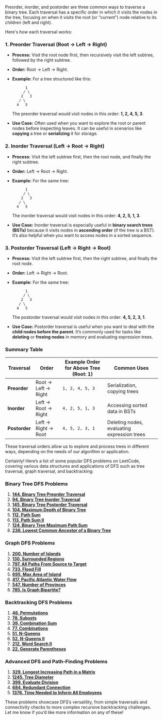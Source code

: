 Preorder, inorder, and postorder are three common ways to traverse a binary tree. Each traversal has a specific order in which it visits the nodes in the tree, focusing on when it visits the root (or "current") node relative to its children (left and right).

Here's how each traversal works:

### 1. Preorder Traversal (Root -> Left -> Right)
- **Process:** Visit the root node first, then recursively visit the left subtree, followed by the right subtree.
- **Order:** Root -> Left -> Right.
- **Example:** For a tree structured like this:
  ```
        1
       / \
      2   3
     / \
    4   5
  ```
  The preorder traversal would visit nodes in this order: **1, 2, 4, 5, 3**.

- **Use Case:** Often used when you want to explore the root or parent nodes before inspecting leaves. It can be useful in scenarios like **copying** a tree or **serializing** it for storage.

### 2. Inorder Traversal (Left -> Root -> Right)
- **Process:** Visit the left subtree first, then the root node, and finally the right subtree.
- **Order:** Left -> Root -> Right.
- **Example:** For the same tree:
  ```
        1
       / \
      2   3
     / \
    4   5
  ```
  The inorder traversal would visit nodes in this order: **4, 2, 5, 1, 3**.

- **Use Case:** Inorder traversal is especially useful in **binary search trees (BSTs)** because it visits nodes in **ascending order** (if the tree is a BST). It’s also helpful when you want to access nodes in a sorted sequence.

### 3. Postorder Traversal (Left -> Right -> Root)
- **Process:** Visit the left subtree first, then the right subtree, and finally the root node.
- **Order:** Left -> Right -> Root.
- **Example:** For the same tree:
  ```
        1
       / \
      2   3
     / \
    4   5
  ```
  The postorder traversal would visit nodes in this order: **4, 5, 2, 3, 1**.

- **Use Case:** Postorder traversal is useful when you want to deal with the **child nodes before the parent**. It’s commonly used for tasks like **deleting** or **freeing nodes** in memory and evaluating expression trees.

### Summary Table

| Traversal    | Order                | Example Order for Above Tree (Root: 1) | Common Uses                                      |
|--------------|----------------------|-----------------------------------------|--------------------------------------------------|
| **Preorder** | Root -> Left -> Right | `1, 2, 4, 5, 3`                       | Serialization, copying trees                     |
| **Inorder**  | Left -> Root -> Right | `4, 2, 5, 1, 3`                       | Accessing sorted data in BSTs                    |
| **Postorder**| Left -> Right -> Root | `4, 5, 2, 3, 1`                       | Deleting nodes, evaluating expression trees      |

These traversal orders allow us to explore and process trees in different ways, depending on the needs of our algorithm or application.

Certainly! Here’s a list of some popular DFS problems on LeetCode, covering various data structures and applications of DFS such as tree traversal, graph traversal, and backtracking:

### Binary Tree DFS Problems
1. **[144. Binary Tree Preorder Traversal](https://leetcode.com/problems/binary-tree-preorder-traversal/)**
2. **[94. Binary Tree Inorder Traversal](https://leetcode.com/problems/binary-tree-inorder-traversal/)**
3. **[145. Binary Tree Postorder Traversal](https://leetcode.com/problems/binary-tree-postorder-traversal/)**
4. **[104. Maximum Depth of Binary Tree](https://leetcode.com/problems/maximum-depth-of-binary-tree/)**
5. **[112. Path Sum](https://leetcode.com/problems/path-sum/)**
6. **[113. Path Sum II](https://leetcode.com/problems/path-sum-ii/)**
7. **[124. Binary Tree Maximum Path Sum](https://leetcode.com/problems/binary-tree-maximum-path-sum/)**
8. **[236. Lowest Common Ancestor of a Binary Tree](https://leetcode.com/problems/lowest-common-ancestor-of-a-binary-tree/)**

### Graph DFS Problems
1. **[200. Number of Islands](https://leetcode.com/problems/number-of-islands/)**
2. **[130. Surrounded Regions](https://leetcode.com/problems/surrounded-regions/)**
3. **[797. All Paths From Source to Target](https://leetcode.com/problems/all-paths-from-source-to-target/)**
4. **[733. Flood Fill](https://leetcode.com/problems/flood-fill/)**
5. **[695. Max Area of Island](https://leetcode.com/problems/max-area-of-island/)**
6. **[417. Pacific Atlantic Water Flow](https://leetcode.com/problems/pacific-atlantic-water-flow/)**
7. **[547. Number of Provinces](https://leetcode.com/problems/number-of-provinces/)**
8. **[785. Is Graph Bipartite?](https://leetcode.com/problems/is-graph-bipartite/)**

### Backtracking DFS Problems
1. **[46. Permutations](https://leetcode.com/problems/permutations/)**
2. **[78. Subsets](https://leetcode.com/problems/subsets/)**
3. **[39. Combination Sum](https://leetcode.com/problems/combination-sum/)**
4. **[77. Combinations](https://leetcode.com/problems/combinations/)**
5. **[51. N-Queens](https://leetcode.com/problems/n-queens/)**
6. **[52. N-Queens II](https://leetcode.com/problems/n-queens-ii/)**
7. **[212. Word Search II](https://leetcode.com/problems/word-search-ii/)**
8. **[22. Generate Parentheses](https://leetcode.com/problems/generate-parentheses/)**

### Advanced DFS and Path-Finding Problems
1. **[329. Longest Increasing Path in a Matrix](https://leetcode.com/problems/longest-increasing-path-in-a-matrix/)**
2. **[1245. Tree Diameter](https://leetcode.com/problems/tree-diameter/)**
3. **[399. Evaluate Division](https://leetcode.com/problems/evaluate-division/)**
4. **[684. Redundant Connection](https://leetcode.com/problems/redundant-connection/)**
5. **[1376. Time Needed to Inform All Employees](https://leetcode.com/problems/time-needed-to-inform-all-employees/)**

These problems showcase DFS’s versatility, from simple traversals and connectivity checks to more complex recursive backtracking challenges. Let me know if you’d like more information on any of these!
